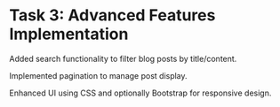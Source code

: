 # Task 3: Advanced Features Implementation
Added search functionality to filter blog posts by title/content.

Implemented pagination to manage post display.

Enhanced UI using CSS and optionally Bootstrap for responsive design.
